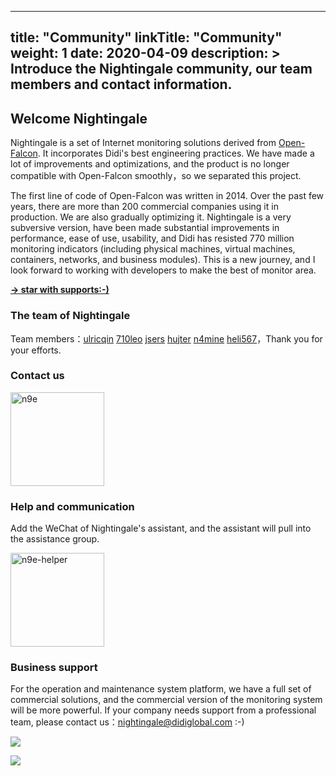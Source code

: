 
---
title: "Community"
linkTitle: "Community"
weight: 1
date: 2020-04-09
description: >
  Introduce the Nightingale community, our team members and contact information.
---

## Welcome Nightingale

Nightingale is a set of Internet monitoring solutions derived from [Open-Falcon](http://www.open-falcon.com/). It incorporates Didi's best engineering practices. We have made a lot of improvements and optimizations, and the product is no longer compatible with Open-Falcon smoothly，so we separated this project.

The first line of code of Open-Falcon was written in 2014. Over the past few years, there are more than 200 commercial companies using it in production. We are also gradually optimizing it. Nightingale is a very subversive version, have been made substantial improvements in performance, ease of use, usability, and Didi has resisted 770 million monitoring indicators (including physical machines, virtual machines, containers, networks, and business modules). This is a new journey, and I look forward to working with developers to make the best of monitor area.

**[-> star with supports:-)](https://github.com/didi/nightingale)**

### The team of Nightingale

Team members：[ulricqin](https://github.com/ulricqin) [710leo](https://github.com/710leo) [jsers](https://github.com/jsers) [hujter](https://github.com/hujter) [n4mine](https://github.com/n4mine) [heli567](https://github.com/heli567)，Thank you for your efforts.

### Contact us

<img src="https://s3-gz01.didistatic.com/n9e-pub/image/n9e-invite.png" width="150" alt="n9e"/>

### Help and communication

Add the WeChat of Nightingale's assistant, and the assistant will pull into the assistance group.

<img src="https://s3-gz01.didistatic.com/n9e-pub/image/n9e-invite.png" width="150" alt="n9e-helper"/>


### Business support

For the operation and maintenance system platform, we have a full set of commercial solutions, and the commercial version of the monitoring system will be more powerful. If your company needs support from a professional team, please contact us：<nightingale@didiglobal.com> :-)

![](https://s3-gz01.didistatic.com/n9e-pub/ecmc-img/screen.png)

![](https://s3-gz01.didistatic.com/n9e-pub/ecmc-img/event-his.png)
